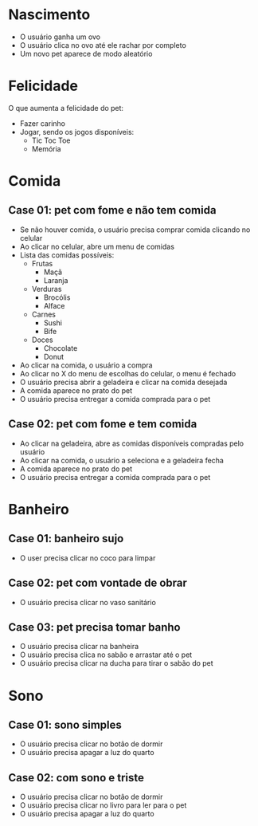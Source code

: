 # Nascimento

* O usuário ganha um ovo
* O usuário clica no ovo até ele rachar por completo
* Um novo pet aparece de modo aleatório


# Felicidade

O que  aumenta a felicidade do pet:
* Fazer carinho
* Jogar, sendo os jogos disponíveis:
    * Tic Toc Toe
    * Memória


# Comida

## Case 01: pet com fome e não tem comida

* Se não houver comida, o usuário precisa comprar comida clicando no celular
* Ao clicar no celular, abre um menu de comidas
* Lista das comidas possíveis:
    * Frutas
        * Maçã
        * Laranja
    * Verduras
        * Brocólis
        * Alface
    * Carnes
        * Sushi
        * Bife
    * Doces
        * Chocolate
        * Donut
* Ao clicar na comida, o usuário a compra
* Ao clicar no X do menu de escolhas do celular, o menu é fechado
* O usuário precisa abrir a geladeira e clicar na comida desejada
* A comida aparece no prato do pet
* O usuário precisa entregar a comida comprada para o pet

## Case 02: pet com fome e tem comida

* Ao clicar na geladeira, abre as comidas disponíveis compradas pelo usuário
* Ao clicar na comida, o usuário a seleciona e a geladeira fecha
* A comida aparece no prato do pet
* O usuário precisa entregar a comida comprada para o pet


# Banheiro

## Case 01: banheiro sujo

* O user precisa clicar no coco para limpar

## Case 02: pet com vontade de obrar

* O usuário precisa clicar no vaso sanitário

## Case 03: pet precisa tomar banho

* O usuário precisa clicar na banheira
* O usuário precisa clica no sabão e arrastar até o pet
* O usuário precisa clicar na ducha para tirar o sabão do pet


# Sono

## Case 01: sono simples

* O usuário precisa clicar no botão de dormir
* O usuário precisa apagar a luz do quarto

## Case 02: com sono e triste

* O usuário precisa clicar no botão de dormir
* O usuário precisa clicar no livro para ler para o pet
* O usuário precisa apagar a luz do quarto